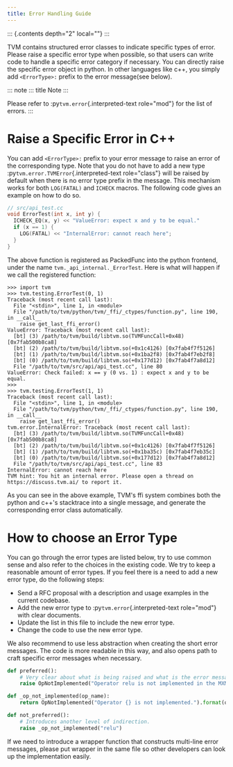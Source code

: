 ```yaml
---
title: Error Handling Guide
---
```


::: {.contents depth="2" local=""}
:::

TVM contains structured error classes to indicate specific types of
error. Please raise a specific error type when possible, so that users
can write code to handle a specific error category if necessary. You can
directly raise the specific error object in python. In other languages
like c++, you simply add `<ErrorType>:` prefix to the error message(see
below).

::: note
::: title
Note
:::

Please refer to :py`tvm.error`{.interpreted-text role="mod"} for the
list of errors.
:::

# Raise a Specific Error in C++

You can add `<ErrorType>:` prefix to your error message to raise an
error of the corresponding type. Note that you do not have to add a new
type :py`tvm.error.TVMError`{.interpreted-text role="class"} will be
raised by default when there is no error type prefix in the message.
This mechanism works for both `LOG(FATAL)` and `ICHECK` macros. The
following code gives an example on how to do so.

``` c
// src/api_test.cc
void ErrorTest(int x, int y) {
  ICHECK_EQ(x, y) << "ValueError: expect x and y to be equal."
  if (x == 1) {
    LOG(FATAL) << "InternalError: cannot reach here";
  }
}
```

The above function is registered as PackedFunc into the python frontend,
under the name `tvm._api_internal._ErrorTest`. Here is what will happen
if we call the registered function:

``` 
>>> import tvm
>>> tvm.testing.ErrorTest(0, 1)
Traceback (most recent call last):
  File "<stdin>", line 1, in <module>
  File "/path/to/tvm/python/tvm/_ffi/_ctypes/function.py", line 190, in __call__
    raise get_last_ffi_error()
ValueError: Traceback (most recent call last):
  [bt] (3) /path/to/tvm/build/libtvm.so(TVMFuncCall+0x48) [0x7fab500b8ca8]
  [bt] (2) /path/to/tvm/build/libtvm.so(+0x1c4126) [0x7fab4f7f5126]
  [bt] (1) /path/to/tvm/build/libtvm.so(+0x1ba2f8) [0x7fab4f7eb2f8]
  [bt] (0) /path/to/tvm/build/libtvm.so(+0x177d12) [0x7fab4f7a8d12]
  File "/path/to/tvm/src/api/api_test.cc", line 80
ValueError: Check failed: x == y (0 vs. 1) : expect x and y to be equal.
>>>
>>> tvm.testing.ErrorTest(1, 1)
Traceback (most recent call last):
  File "<stdin>", line 1, in <module>
  File "/path/to/tvm/python/tvm/_ffi/_ctypes/function.py", line 190, in __call__
    raise get_last_ffi_error()
tvm.error.InternalError: Traceback (most recent call last):
  [bt] (3) /path/to/tvm/build/libtvm.so(TVMFuncCall+0x48) [0x7fab500b8ca8]
  [bt] (2) /path/to/tvm/build/libtvm.so(+0x1c4126) [0x7fab4f7f5126]
  [bt] (1) /path/to/tvm/build/libtvm.so(+0x1ba35c) [0x7fab4f7eb35c]
  [bt] (0) /path/to/tvm/build/libtvm.so(+0x177d12) [0x7fab4f7a8d12]
  File "/path/to/tvm/src/api/api_test.cc", line 83
InternalError: cannot reach here
TVM hint: You hit an internal error. Please open a thread on https://discuss.tvm.ai/ to report it.
```

As you can see in the above example, TVM\'s ffi system combines both the
python and c++\'s stacktrace into a single message, and generate the
corresponding error class automatically.

# How to choose an Error Type

You can go through the error types are listed below, try to use common
sense and also refer to the choices in the existing code. We try to keep
a reasonable amount of error types. If you feel there is a need to add a
new error type, do the following steps:

-   Send a RFC proposal with a description and usage examples in the
    current codebase.
-   Add the new error type to :py`tvm.error`{.interpreted-text
    role="mod"} with clear documents.
-   Update the list in this file to include the new error type.
-   Change the code to use the new error type.

We also recommend to use less abstraction when creating the short error
messages. The code is more readable in this way, and also opens path to
craft specific error messages when necessary.

``` python
def preferred():
    # Very clear about what is being raised and what is the error message.
    raise OpNotImplemented("Operator relu is not implemented in the MXNet frontend")

def _op_not_implemented(op_name):
    return OpNotImplemented("Operator {} is not implemented.").format(op_name)

def not_preferred():
    # Introduces another level of indirection.
    raise _op_not_implemented("relu")
```

If we need to introduce a wrapper function that constructs multi-line
error messages, please put wrapper in the same file so other developers
can look up the implementation easily.
